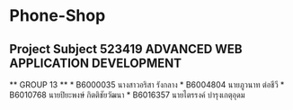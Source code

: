 # Phone-Shop
##  Project Subject 523419	ADVANCED WEB APPLICATION DEVELOPMENT
  ** GROUP 13 **
    * B6000035	นางสาวอริสา รังกลาง
    * B6004804	นายภูวนาท ต่อชีวี
    * B6010768	นายปิยะพงษ์ กิตติชัยวัฒนา
    * B6016357	นายไตรรงค์ บำรุงเกตุอุดม
